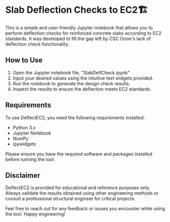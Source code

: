 # Slab Deflection Checks to EC2🏗
This is a simple and user-friendly Jupyter notebook that allows you to perform deflection checks for reinforced concrete slabs according to EC2 standards. It was developed to fill the gap left by CSC Orion's lack of deflection check functionality.

## How to Use

1. Open the Jupyter notebook file, "SlabDeflCheck.ipynb"
2. Input your desired values using the intuitive text widgets provided.
3. Run the notebook to generate the design check results.
4. Inspect the results to ensure the deflection meets EC2 standards.

## Requirements

To use DeflectEC2, you need the following requirements installed:

- Python 3.x
- Jupyter Notebook
- NumPy
- ipywidgets

Please ensure you have the required software and packages installed before running the tool.

## Disclaimer

DeflectEC2 is provided for educational and reference purposes only. Always validate the results obtained using other engineering methods or consult a professional structural engineer for critical projects.

Feel free to reach out for any feedback or issues you encounter while using the tool. Happy engineering!
